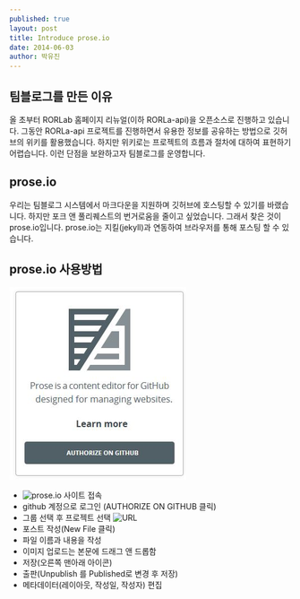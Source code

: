 ```yaml
---
published: true
layout: post
title: Introduce prose.io
date: 2014-06-03
author: 박유진
---
```


## 팀블로그를 만든 이유
올 초부터 RORLab 홈페이지 리뉴얼(이하 RORLa-api)을 오픈소스로 진행하고 있습니다. 그동안 RORLa-api 프로젝트를 진행하면서 유용한 정보를 공유하는 방법으로 깃허브의 위키를 활용했습니다. 하지만 위키로는 프로젝트의 흐름과 절차에 대하여 표현하기 어렵습니다. 이런 단점을 보완하고자 팀블로그를 운영합니다. 

## prose.io 
우리는 팀블로그 시스템에서 마크다운을 지원하며 깃허브에 호스팅할 수 있기를 바랬습니다. 하지만 포크 앤 풀리퀘스트의 번거로움을 줄이고 싶었습니다. 그래서 찾은 것이 prose.io입니다. prose.io는 지킬(jekyll)과 연동하여 브라우저를 통해 포스팅 할 수 있습니다.

## prose.io 사용방법
![prose_home.jpg](/images/prose_home.jpg)

* ![prose.io](http://prose.io) 사이트 접속
* github 계정으로 로그인 (AUTHORIZE ON GITHUB 클릭)
* 그룹 선택 후 프로젝트 선택 ![URL](http://prose.io/#RORLabNew/rorlabnew.github.io)
* 포스트 작성(New File 클릭)
* 파일 이름과 내용을 작성
* 이미지 업로드는 본문에 드래그 앤 드롭함
* 저장(오른쪽 맨아래 아이콘)
* 출판(Unpublish 를 Published로 변경 후 저장)
* 메타데이터(레이아웃, 작성일, 작성자) 편집
